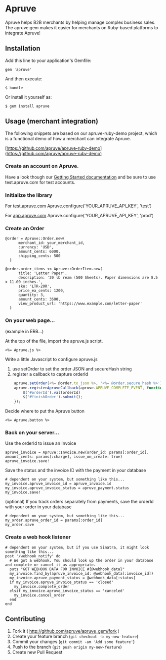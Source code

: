 # Apruve

Apruve helps B2B merchants by helping manage complex business sales. The apruve gem makes it easier for merchants on
Ruby-based platforms to integrate Apruve!

## Installation

Add this line to your application's Gemfile:

    gem 'apruve'

And then execute:

    $ bundle

Or install it yourself as:

    $ gem install apruve

## Usage (merchant integration)

The following snippets are based on our apruve-ruby-demo project, which is a functional demo of how a merchant can
integrate Apruve.

[https://github.com/apruve/apruve-ruby-demo](https://github.com/apruve/apruve-ruby-demo)

### Create an account on Apruve.

Have a look though our [Getting Started documentation](https://docs.apruve.com/guides/getting-started-f09a17ef-053e-4eba-9141-6fe8ce3b774d) and be sure to use
test.apruve.com for test accounts.

### Initialize the library

For [test.apruve.com](test.apruve.com)
    Apruve.configure('YOUR_APRUVE_API_KEY', 'test')

For [app.apruve.com](app.apruve.com)
    Apruve.configure('YOUR_APRUVE_API_KEY', 'prod')

### Create an Order

    @order = Apruve::Order.new(
          merchant_id: your_merchant_id,
          currency: 'USD',
          amount_cents: 6000,
          shipping_cents: 500
      )

    @order.order_items << Apruve::OrderItem.new(
          title: 'Letter Paper',
          description: '20 lb ream (500 Sheets). Paper dimensions are 8.5 x 11.00 inches.',
          sku: 'LTR-20R',
          price_ea_cents: 1200,
          quantity: 3,
          amount_cents: 3600,
          view_product_url: 'https://www.example.com/letter-paper'
      )

### On your web page...

(example in ERB...)

At the top of the file, import the apruve.js script.

    <%= Apruve.js %>

Write a little Javascript to configure apruve.js

1. use setOrder to set the order JSON and secureHash string
1. register a callback to capture orderId

``` javascript
    apruve.setOrder(<%= @order.to_json %>, '<%= @order.secure_hash %>');
    apruve.registerApruveCallback(apruve.APRUVE_COMPLETE_EVENT, function (orderId) {
        $('#orderId').val(orderId)
        $('#finishOrder').submit();
    });
```

Decide where to put the Apruve button

    <%= Apruve.button %>

### Back on your server...

Use the orderId to issue an Invoice

    apruve_invoice = Apruve::Invoice.new(order_id: params[:order_id], amount_cents: params[:charge], issue_on_create: true)
    apruve_invoice.save!

Save the status and the invoice ID with the payment in your database

    # dependent on your system, but something like this...
    my_invoice.apruve_invoice_id = apruve_invoice.id
    my_invoice.apruve_invoice_status = apruve_payment.status
    my_invoice.save!

(optional) If you track orders separately from payments, save the orderId with your order in your database

    # dependent on your system, but something like this...
    my_order.apruve_order_id = params[:order_id]
    my_order.save

### Create a web hook listener

    # dependent on your system, but if you use Sinatra, it might look something like this...
    post '/webhook_notify' do
      # We got a webhook. You should look up the order in your database and complete or cancel it as appropriate.
      puts "GOT WEBHOOK DATA FOR INVOICE #{@webhook_data}"
      my_invoice.find_by(apruve_invoice_id: @webhook_data[:invoice_id])
      my_invoice.apruve_payment_status = @webhook_data[:status]
      if my_invoice.apruve_invoice_status == 'closed'
        my_invoice.complete_order
      elsif my_invoice.apruve_invoice_status == 'canceled'
        my_invoice.cancel_order
      end
    end

## Contributing

1. Fork it ( http://github.com/apruve/apruve_gem/fork )
2. Create your feature branch (`git checkout -b my-new-feature`)
3. Commit your changes (`git commit -am 'Add some feature'`)
4. Push to the branch (`git push origin my-new-feature`)
5. Create new Pull Request
